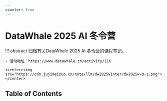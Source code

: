```yaml
---
counter: true
---
```



# DataWhale 2025 AI 冬令营

!!! abstract
    归档有关DataWhale 2025 AI 冬令营的课程笔记。
    
    - 活动地址：https://www.datawhale.cn/activity/116

    <center><img src="https://cdn.jujimeizuo.cn/note/llm/dw2025winter/dw2025w-0-1.png"></center>

## Table of Contents

<!-- - [速通AI辅助番茄时钟开发](lec1.md) -->